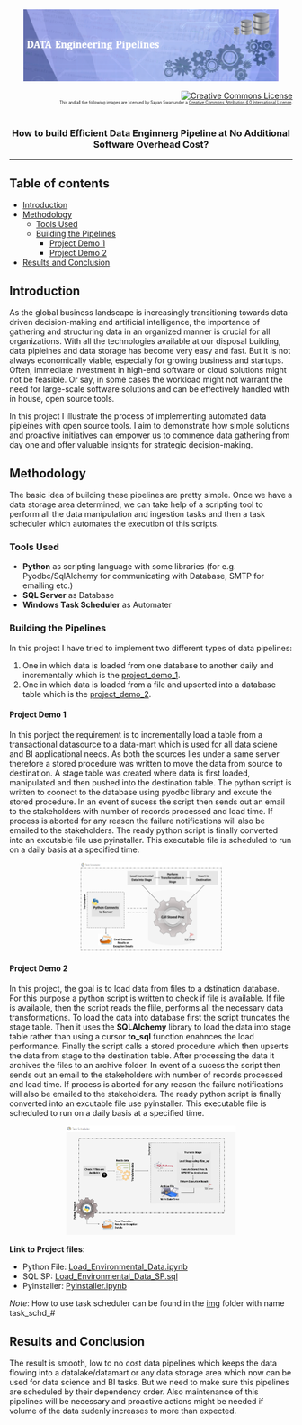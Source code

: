 <div align="center">
<img src="https://github.com/skswar/Data_Engineering_Pipelines/blob/main/img/banner.png" alt="Intro Logo" width="90%" height="20%"/></div>
<p align="right">
<a rel="license" href="http://creativecommons.org/licenses/by/4.0/"><img alt="Creative Commons License" style="border-width:0" src="https://i.creativecommons.org/l/by/4.0/80x15.png" width="5%"/></a><br/><ruby><rt>This and all the following images are licensed by Sayan Swar under a <a rel="license" href="http://creativecommons.org/licenses/by/4.0/">Creative Commons Attribution 4.0 International License</a>.</rt></ruby>
</p>
</div>

<h3 align="center">How to build Efficient Data Enginnerg Pipeline at No Additional Software Overhead Cost?</h4>

<hr>

## Table of contents
* [Introduction](#introduction)
* [Methodology](#methodology)
  * [Tools Used](#tools-used)
  * [Building the Pipelines](#building-the-pipelines)
    * [Project Demo 1](#project-demo-1)
    * [Project Demo 2](#project-demo-2) 
* [Results and Conclusion](#results-and-conclusion)

## Introduction
As the global business landscape is increasingly transitioning towards data-driven decision-making and artificial intelligence, the importance of gathering and structuring data in an organized manner is crucial for all organizations. With all the technologies available at our disposal building, data pipleines and data storage has become very easy and fast. But it is not always economically viable, especially for growing business and startups. Often, immediate investment in high-end software or cloud solutions might not be feasible. Or say, in some cases the workload might not warrant the need for large-scale software solutions and can be effectively handled with in house, open source tools. 

In this project I illustrate the process of implementing automated data pipleines with open source tools. I aim to demonstrate how simple solutions and proactive initiatives can empower us to commence data gathering from day one and offer valuable insights for strategic decision-making.

## Methodology
The basic idea of building these pipelines are pretty simple. Once we have a data storage area determined, we can take help of a scripting tool to perform all the data manipulation and ingestion tasks and then a task scheduler which automates the execution of this scripts.

### Tools Used
- **Python** as scripting language with some libraries (for e.g. Pyodbc/SqlAlchemy for communicating with Database, SMTP for emailing etc.)
- **SQL Server** as Database
- **Windows Task Scheduler** as Automater

### Building the Pipelines
In this project I have tried to implement two different types of data pipelines:
1. One in which data is loaded from one database to another daily and incrementally which is the [project_demo_1](https://github.com/skswar/Data_Engineering_Pipelines/blob/main/project_demo_1/).
2. One in which data is loaded from a file and upserted into a database table which is the [project_demo_2](https://github.com/skswar/Data_Engineering_Pipelines/blob/main/project_demo_2/).

#### Project Demo 1
In this porject the requirement is to incrementally load a table from a transactional datasource to a data-mart which is used for all data sciene and BI applicational needs. As both the sources lies under a same server therefore a stored procedure was written to move the data from source to destination. A stage table was created where data is first loaded, manipulated and then pushed into the destination table. The python script is written to coonect to the database using pyodbc library and excute the stored procedure. In an event of sucess the script then sends out an email to the stakeholders with number of records processed and load time. If process is aborted for any reason the failure notifications will also be emailed to the stakeholders. The ready python script is finally converted into an excutable file use pyinstaller. This executable file is scheduled to run on a daily basis at a specified time.

<p align="center">
<img src="https://github.com/skswar/Data_Engineering_Pipelines/blob/main/img/flowchart_1.png" width="50%"/>
</p>

#### Project Demo 2
In this project, the goal is to load data from files to a dstination database. For this purpose a python script is written to check if file is available. If file is available, then the script reads the flile, performs all the necessary data transformations. To load the data into database first the script truncates the stage table. Then it uses the **SQLAlchemy** library to load the data into stage table rather than using a cursor **to_sql** function enahnces the load performance. Finally the script calls a stored procedure which then upserts the data from stage to the destination table. After processing the data it archives the files to an archive folder. In event of a sucess the script then sends out an email to the stakeholders with number of records processed and load time. If process is aborted for any reason the failure notifications will also be emailed to the stakeholders. The ready python script is finally converted into an excutable file use pyinstaller. This executable file is scheduled to run on a daily basis at a specified time.

<p align="center">
<img src="https://github.com/skswar/Data_Engineering_Pipelines/blob/main/img/flowchart_2.png" width="60%"/>
</p>

**Link to Project files**:
- Python File: [Load_Environmental_Data.ipynb](https://github.com/skswar/Data_Engineering_Pipelines/blob/main/project_demo_2/Load_Environmental_Data.ipynb)
- SQL SP: [Load_Environmental_Data_SP.sql](https://github.com/skswar/Data_Engineering_Pipelines/blob/main/project_demo_2/Load_Environmental_Data_SP.sql)
- Pyinstaller: [Pyinstaller.ipynb](https://github.com/skswar/Data_Engineering_Pipelines/blob/main/project_demo_2/Pyinstaller.ipynb)

_Note_: How to use task scheduler can be found in the [img](https://github.com/skswar/Data_Engineering_Pipelines/blob/main/img/) folder with name task_schd_#

## Results and Conclusion
The result is smooth, low to no cost data pipelines which keeps the data flowing into a datalake/datamart or any data storage area which now can be used for data science and BI tasks. But we need to make sure this pipelines are scheduled by their dependency order. Also maintenance of this pipelines will be necessary and proactive actions might be needed if volume of the data sudenly increases to more than expected.

